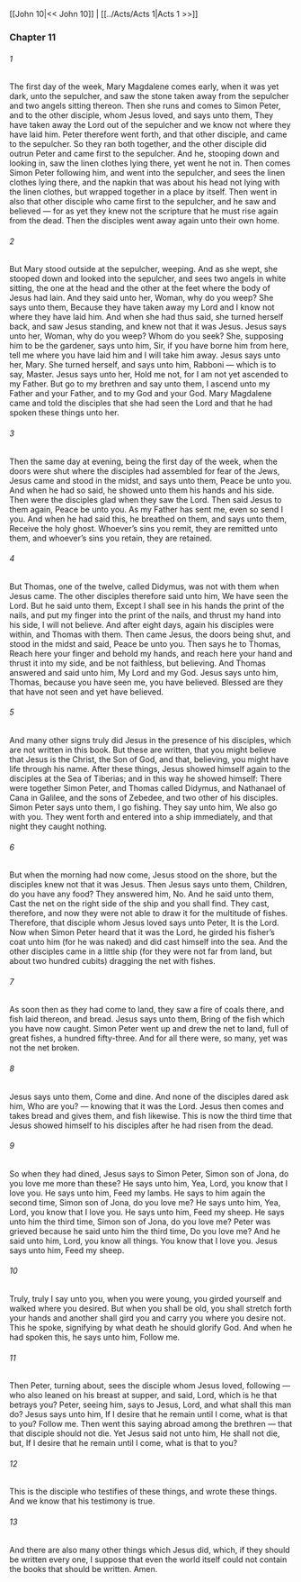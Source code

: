 [[John 10|<< John 10]]  |  [[../Acts/Acts 1|Acts 1 >>]]

### Chapter 11
###### 1
The first day of the week, Mary Magdalene comes early, when it was yet dark, unto the sepulcher, and saw the stone taken away from the sepulcher and two angels sitting thereon. Then she runs and comes to Simon Peter, and to the other disciple, whom Jesus loved, and says unto them, They have taken away the Lord out of the sepulcher and we know not where they have laid him. Peter therefore went forth, and that other disciple, and came to the sepulcher. So they ran both together, and the other disciple did outrun Peter and came first to the sepulcher. And he, stooping down and looking in, saw the linen clothes lying there, yet went he not in. Then comes Simon Peter following him, and went into the sepulcher, and sees the linen clothes lying there, and the napkin that was about his head not lying with the linen clothes, but wrapped together in a place by itself. Then went in also that other disciple who came first to the sepulcher, and he saw and believed — for as yet they knew not the scripture that he must rise again from the dead. Then the disciples went away again unto their own home.

###### 2
But Mary stood outside at the sepulcher, weeping. And as she wept, she stooped down and looked into the sepulcher, and sees two angels in white sitting, the one at the head and the other at the feet where the body of Jesus had lain. And they said unto her, Woman, why do you weep? She says unto them, Because they have taken away my Lord and I know not where they have laid him. And when she had thus said, she turned herself back, and saw Jesus standing, and knew not that it was Jesus. Jesus says unto her, Woman, why do you weep? Whom do you seek? She, supposing him to be the gardener, says unto him, Sir, if you have borne him from here, tell me where you have laid him and I will take him away. Jesus says unto her, Mary. She turned herself, and says unto him, Rabboni — which is to say, Master. Jesus says unto her, Hold me not, for I am not yet ascended to my Father. But go to my brethren and say unto them, I ascend unto my Father and your Father, and to my God and your God. Mary Magdalene came and told the disciples that she had seen the Lord and that he had spoken these things unto her.

###### 3
Then the same day at evening, being the first day of the week, when the doors were shut where the disciples had assembled for fear of the Jews, Jesus came and stood in the midst, and says unto them, Peace be unto you. And when he had so said, he showed unto them his hands and his side. Then were the disciples glad when they saw the Lord. Then said Jesus to them again, Peace be unto you. As my Father has sent me, even so send I you. And when he had said this, he breathed on them, and says unto them, Receive the holy ghost. Whoever’s sins you remit, they are remitted unto them, and whoever’s sins you retain, they are retained.

###### 4
But Thomas, one of the twelve, called Didymus, was not with them when Jesus came. The other disciples therefore said unto him, We have seen the Lord. But he said unto them, Except I shall see in his hands the print of the nails, and put my finger into the print of the nails, and thrust my hand into his side, I will not believe. And after eight days, again his disciples were within, and Thomas with them. Then came Jesus, the doors being shut, and stood in the midst and said, Peace be unto you. Then says he to Thomas, Reach here your finger and behold my hands, and reach here your hand and thrust it into my side, and be not faithless, but believing. And Thomas answered and said unto him, My Lord and my God. Jesus says unto him, Thomas, because you have seen me, you have believed. Blessed are they that have not seen and yet have believed.

###### 5
And many other signs truly did Jesus in the presence of his disciples, which are not written in this book. But these are written, that you might believe that Jesus is the Christ, the Son of God, and that, believing, you might have life through his name. After these things, Jesus showed himself again to the disciples at the Sea of Tiberias; and in this way he showed himself: There were together Simon Peter, and Thomas called Didymus, and Nathanael of Cana in Galilee, and the sons of Zebedee, and two other of his disciples. Simon Peter says unto them, I go fishing. They say unto him, We also go with you. They went forth and entered into a ship immediately, and that night they caught nothing.

###### 6
But when the morning had now come, Jesus stood on the shore, but the disciples knew not that it was Jesus. Then Jesus says unto them, Children, do you have any food? They answered him, No. And he said unto them, Cast the net on the right side of the ship and you shall find. They cast, therefore, and now they were not able to draw it for the multitude of fishes. Therefore, that disciple whom Jesus loved says unto Peter, It is the Lord. Now when Simon Peter heard that it was the Lord, he girded his fisher’s coat unto him (for he was naked) and did cast himself into the sea. And the other disciples came in a little ship (for they were not far from land, but about two hundred cubits) dragging the net with fishes.

###### 7
As soon then as they had come to land, they saw a fire of coals there, and fish laid thereon, and bread. Jesus says unto them, Bring of the fish which you have now caught. Simon Peter went up and drew the net to land, full of great fishes, a hundred fifty-three. And for all there were, so many, yet was not the net broken.

###### 8
Jesus says unto them, Come and dine. And none of the disciples dared ask him, Who are you? — knowing that it was the Lord. Jesus then comes and takes bread and gives them, and fish likewise. This is now the third time that Jesus showed himself to his disciples after he had risen from the dead.

###### 9
So when they had dined, Jesus says to Simon Peter, Simon son of Jona, do you love me more than these? He says unto him, Yea, Lord, you know that I love you. He says unto him, Feed my lambs. He says to him again the second time, Simon son of Jona, do you love me? He says unto him, Yea, Lord, you know that I love you. He says unto him, Feed my sheep. He says unto him the third time, Simon son of Jona, do you love me? Peter was grieved because he said unto him the third time, Do you love me? And he said unto him, Lord, you know all things. You know that I love you. Jesus says unto him, Feed my sheep.

###### 10
Truly, truly I say unto you, when you were young, you girded yourself and walked where you desired. But when you shall be old, you shall stretch forth your hands and another shall gird you and carry you where you desire not. This he spoke, signifying by what death he should glorify God. And when he had spoken this, he says unto him, Follow me.

###### 11
Then Peter, turning about, sees the disciple whom Jesus loved, following — who also leaned on his breast at supper, and said, Lord, which is he that betrays you? Peter, seeing him, says to Jesus, Lord, and what shall this man do? Jesus says unto him, If I desire that he remain until I come, what is that to you? Follow me. Then went this saying abroad among the brethren — that that disciple should not die. Yet Jesus said not unto him, He shall not die, but, If I desire that he remain until I come, what is that to you?

###### 12
This is the disciple who testifies of these things, and wrote these things. And we know that his testimony is true.

###### 13
And there are also many other things which Jesus did, which, if they should be written every one, I suppose that even the world itself could not contain the books that should be written. Amen.